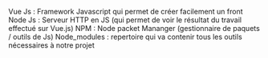 Vue Js : Framework Javascript
qui permet de créer facilement un front
Node Js : Serveur HTTP en JS (qui permet de voir le résultat du travail effectué sur Vue.js)
NPM : Node packet Mananger (gestionnaire de paquets / outils de Js)
Node_modules : repertoire qui va contenir tous les outils nécessaires à notre projet
